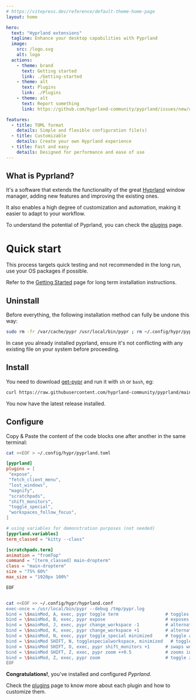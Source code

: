 ```yaml
---
# https://vitepress.dev/reference/default-theme-home-page
layout: home

hero:
  text: "Hyprland extensions"
  tagline: Enhance your desktop capabilities with Pyprland
  image:
    src: /logo.svg
    alt: logo
  actions:
    - theme: brand
      text: Getting started
      link: ./Getting-started
    - theme: alt
      text: Plugins
      link: ./Plugins
    - theme: alt
      text: Report something
      link: https://github.com/hyprland-community/pyprland/issues/new/choose

features:
  - title: TOML format
    details: Simple and flexible configuration file(s)
  - title: Customizable
    details: Create your own Hyprland experience
  - title: Fast and easy
    details: Designed for performance and ease of use
---
```


## What is Pyprland?

It's a software that extends the functionality of the great [Hyprland](https://hyprland.org/) window manager, adding new features and improving the existing ones.

It also enables a high degree of customization and automation, making it easier to adapt to your workflow.

To understand the potential of Pyprland, you can check the [plugins](./Plugins) page.

# Quick start

This process targets quick testing and not recommended in the long run, use your OS packages if possible.

Refer to the [Getting Started](./Getting-started) page for long term installation instructions.

## Uninstall

Before everything, the following installation method can fully be undone this way:

 ```sh
 sudo rm -fr /var/cache/pypr /usr/local/bin/pypr ; rm ~/.config/hypr/pyprland.toml
 ```

In case you already installed pyprland, ensure it's not conflicting with any existing file on your system before proceeding.

## Install

You need to download [get-pypr](https://raw.githubusercontent.com/hyprland-community/pyprland/main/scripts/get-pypr) and run it with `sh` or `bash`, eg:

 ```sh
 curl https://raw.githubusercontent.com/hyprland-community/pyprland/main/scripts/get-pypr | sh
 ```

You now have the latest release installed.

## Configure

Copy & Paste the content of the code blocks one after another in the same terminal:

 ```sh
cat <<EOF > ~/.config/hypr/pyprland.toml
```

 ```toml
[pyprland]
plugins = [
  "expose",
  "fetch_client_menu",
  "lost_windows",
  "magnify",
  "scratchpads",
  "shift_monitors",
  "toggle_special",
  "workspaces_follow_focus",
]

# using variables for demonstration purposes (not needed)
[pyprland.variables]
term_classed = "kitty --class"

[scratchpads.term]
animation = "fromTop"
command = "[term_classed] main-dropterm"
class = "main-dropterm"
size = "75% 60%"
max_size = "1920px 100%"
```

```sh
EOF


cat <<EOF >> ~/.config/hypr/hyprland.conf
exec-once = /usr/local/bin/pypr --debug /tmp/pypr.log
bind = \$mainMod, A, exec, pypr toggle term                  # toggles the "term" scratchpad visibility
bind = \$mainMod, B, exec, pypr expose                       # exposes every window temporarily or "jump" to the fucused one
bind = \$mainMod, J, exec, pypr change_workspace -1          # alternative multi-monitor workspace switcher
bind = \$mainMod, K, exec, pypr change_workspace +1          # alternative multi-monitor workspace switcher
bind = \$mainMod, N, exec, pypr toggle_special minimized     # toggle a window from/to the "minimized" special workspace
bind = \$mainMod SHIFT, N, togglespecialworkspace, minimized   # toggle the "minimized" special workspace visibility
bind = \$mainMod SHIFT, O, exec, pypr shift_monitors +1      # swaps workspaces between monitors
bind = \$mainMod SHIFT, Z, exec, pypr zoom ++0.5             # zooms in the focused workspace
bind = \$mainMod, Z, exec, pypr zoom                         # toggle zooming
EOF
```

**Congratulations!**, you've installed and configured _Pyprland_.

Check the [plugins](./Plugins) page to know more about each plugin and how to customize them.
